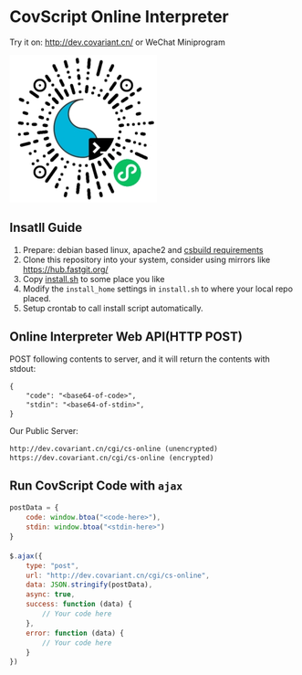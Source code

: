 # CovScript Online Interpreter

Try it on: http://dev.covariant.cn/ or WeChat Miniprogram

![](html/wechat.jpg)

## Insatll Guide
1. Prepare: debian based linux, apache2 and [csbuild requirements](https://github.com/covscript/csbuild)
2. Clone this repository into your system, consider using mirrors like https://hub.fastgit.org/
3. Copy [install.sh](install/install.sh) to some place you like
4. Modify the `install_home` settings in `install.sh` to where your local repo placed.
5. Setup crontab to call install script automatically.

## Online Interpreter Web API(HTTP POST)
POST following contents to server, and it will return the contents with stdout:
```
{
    "code": "<base64-of-code>",
    "stdin": "<base64-of-stdin>",
}
```
Our Public Server:
```
http://dev.covariant.cn/cgi/cs-online (unencrypted)
https://dev.covariant.cn/cgi/cs-online (encrypted)
```
## Run CovScript Code with `ajax`
```js
postData = {
    code: window.btoa("<code-here>"), 
    stdin: window.btoa("<stdin-here>")
}

$.ajax({
    type: "post",
    url: "http://dev.covariant.cn/cgi/cs-online",
    data: JSON.stringify(postData),
    async: true,
    success: function (data) {
        // Your code here
    },
    error: function (data) {
        // Your code here
    }
})
```